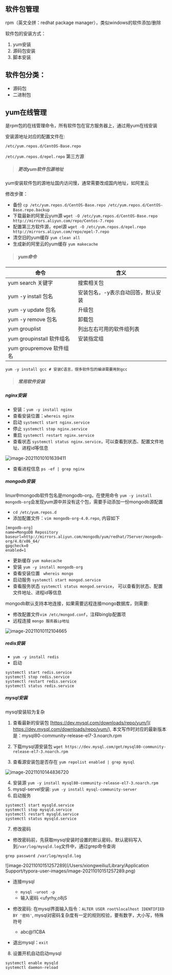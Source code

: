 ## 软件包管理

rpm（英文全拼：redhat package manager），类似windows的软件添加/删除

软件包的安装方式：

1. yum安装
2. 源码包安装
3. 脚本安装

## 软件包分类：

- 源码包
- 二进制包

## yum在线管理

是rpm包的在线管理命令，所有软件包在官方服务器上，通过用yum在线安装

安装源地址对应的配置文件在:

 `/etc/yum.repos.d/CentOS-Base.repo` 

`/etc/yum.repos.d/epel.repo` 第三方源

> ##### 更改yum软件包源地址

yum安装软件包的源地址国内访问慢，通常需要改成国内地址，如阿里云

修改步骤：

- 备份 `cp /etc/yum.repos.d/CentOS-Base.repo /etc/yum.repos.d/CentOS-Base.repo.backup`
- 下载最新的阿里云yum源 `wget -O /etc/yum.repos.d/CentOS-Base.repo http://mirrors.aliyun.com/repo/Centos-7.repo`
- 配置第三方软件源，epel源 `wget -O /etc/yum.repos.d/epel.repo http://mirrors.aliyun.com/repo/epel-7.repo`
- 清空旧的yum缓存 `yum clean all`
- 生成新的阿里云的yum缓存 `yum makecache`

> ##### yum命令

| 命令                      | 含义                               |
| ------------------------- | ---------------------------------- |
| yum search 关键字         | 搜索相关包                         |
| yum -y install 包名       | 安装包名，-y表示自动回答，默认安装 |
| yum -y update 包名        | 升级包                             |
| yum -y remove 包名        | 卸载包                             |
| yum grouplist             | 列出左右可用的软件组列表           |
| yum groupinstall 软件组名 | 安装指定组                         |
| yum groupremove 软件组名  |                                    |

```shell
yum -y install gcc # 安装C语言，很多软件包的编译需要用到gcc
```



> ##### 常用软件安装

##### nginx安装

- 安装：`yum -y install nginx`
- 查看安装位置：`whereis nginx`
- 启动 `systemctl start nginx.service`
- 停止 `systemctl stop nginx.service`
- 重启 `systemctl restart nginx.service`
- 查看状态 `systemctl status nginx.service`，可以查看到状态、配置文件地址、进程id等信息

![image-20211010101639411](https://i.loli.net/2021/10/10/YlSbsHM89o1T2JI.png)

- 查看进程信息 `ps -ef | grep nginx`



##### mongodb安装

linux中mongodb软件包名是mongodb-org，在使用命令 `yum -y install mongodb-org`会发现yum源中并没有这个包，需要手动添加一份mongodb源配置

- `cd /etc/yum.repos.d`
- 添加配置文件：`vim mongodb-org-4.0.repo`, 内容如下

```shell
[mngodb-org]
name=MongoDB Repository
baseurl=http://mirrors.aliyun.com/mongodb/yum/redhat/7Server/mongodb-org/4.0/x86_64/
gpgcheck=0
enabled=1
```

- 更新缓存 `yum makecache`
- 安装 `yum -y install mongodb-org`
- 查看安装位置 ` whereis mongo` 
- 启动服务 `systemctl start mongod.service`
- 查看服务状态 `systemctl status mongod.service`， 可以查看到状态、配置文件地址、进程id等信息



mongodb默认支持本地连接，如果需要远程连接mongo数据库，则需要:

- 修改配置文件`vim /etc/mongod.conf`，注释bingIp配置项
- 远程连接 `mongo 服务器ip地址`

![image-20211010112104665](https://i.loli.net/2021/10/10/QmG2yB1O9rYwtbS.png)



##### redis安装

- `yum -y install redis`
- 启动

```shell
systemctl start redis.service
systemctl stop redis.service
systemctl restart redis.service
systemctl status redis.service
```



##### mysql安装

mysql安装较为复杂

1. 查看最新的安装包 [https://dev.mysql.com/downloads/repo/yum/]( https://dev.mysql.com/downloads/repo/yum/), 本文写作时对应的最新版本是：mysql80-community-release-el7-3.noarch.rpm

2. 下载mysql源安装包 `wget https://dev.mysql.com/get/mysql80-community-release-el7-3.noarch.rpm`
3. 查看源安装包是否存在 `yum repolist enabled | grep mysql`

![image-20211010144836720](https://i.loli.net/2021/10/10/S6cdTIMOCVLEDpx.png)

4. 安装源 `yum -y install mysql80-community-release-el7-3.noarch.rpm `
5. mysql-servel安装:  `yum -y install mysql-community-server`
6. 启动服务 

```SHELL
systemctl start mysqld.service
systemctl stop mysqld.service
systemctl restart mysqld.service
systemctl status mysqld.service
```

7. 修改密码

- 修改密码前，先获取mysql安装时设置的默认密码，默认密码写入到`/var/log/mysqld.log`文件中，通过grep命令查询

`grep password /var/log/mysqld.log`

![image-20211010151257289](/Users/xiongweiliu/Library/Application Support/typora-user-images/image-20211010151257289.png)

- 连接mysql
  - `mysql -uroot -p`
  - 输入密码 <ufyrhy,o8jS
- 修改密码: 在mysql界面输入指令：`ALTER USER root%localhost IDENTIFIED BY '密码'`, mysql对密码复杂度有一定的规则校验，要有数字，大小写，特殊符号
  - abc@!1CBA

- 退出mysql：`exit`

8. 设置开机自动启动mysql 

```shell
systemctl enable mysqld
systemctl daemon-reload
```

